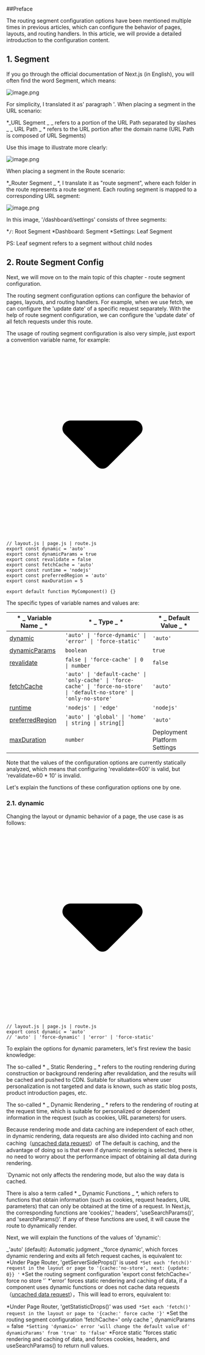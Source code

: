 ##Preface

The routing segment configuration options have been mentioned multiple times in previous articles, which can configure the behavior of pages, layouts, and routing handlers. In this article, we will provide a detailed introduction to the configuration content.

## 1. Segment

If you go through the official documentation of Next.js (in English), you will often find the word Segment, which means:

![image.png](https://p3-juejin.byteimg.com/tos-cn-i-k3u1fbpfcp/1795b49110b1459081bb3672aeb4bd31~tplv-k3u1fbpfcp-jj-mark:3024:0:0:0:q75.awebp#?w=992&h=848&s=193982&e=png&b=1c1e20)

For simplicity, I translated it as' paragraph '. When placing a segment in the URL scenario:

\*_URL Segment _ _ refers to a portion of the URL Path separated by slashes _ _ URL Path _ \* refers to the URL portion after the domain name (URL Path is composed of URL Segments)

Use this image to illustrate more clearly:

![image.png](https://p3-juejin.byteimg.com/tos-cn-i-k3u1fbpfcp/b20bb421ef334b9699bc7773c6f67fa7~tplv-k3u1fbpfcp-jj-mark:3024:0:0:0:q75.awebp#?w=1600&h=371&s=223859&e=png&b=131313)

When placing a segment in the Route scenario:

\*_Router Segment _ \*, I translate it as "route segment", where each folder in the route represents a route segment. Each routing segment is mapped to a corresponding URL segment:

![image.png](https://p3-juejin.byteimg.com/tos-cn-i-k3u1fbpfcp/83ecaf2828ef4e668a4146812ff7c9f3~tplv-k3u1fbpfcp-jj-mark:3024:0:0:0:q75.awebp#?w=1600&h=594&s=339521&e=png&b=141414)

In this image, '/dashboard/settings' consists of three segments:

*`/`: Root Segment
*Dashboard: Segment
\*Settings: Leaf Segment

PS: Leaf segment refers to a segment without child nodes

## 2. Route Segment Config

Next, we will move on to the main topic of this chapter - route segment configuration.

The routing segment configuration options can configure the behavior of pages, layouts, and routing handlers. For example, when we use fetch, we can configure the 'update date' of a specific request separately. With the help of route segment configuration, we can configure the 'update date' of all fetch requests under this route.

The usage of routing segment configuration is also very simple, just export a convention variable name, for example:

<pre><div class="code-block-extension-header"><div class="code-block-extension-headerLeft"><div class="code-block-extension-foldBtn"><svg xmlns="http://www.w3.org/2000/svg" viewBox="0 0 24 24"><path d="M16.924 9.617A1 1 0 0 0 16 9H8a1 1 0 0 0-.707 1.707l4 4a1 1 0 0 0 1.414 0l4-4a1 1 0 0 0 .217-1.09z" data-name="Down"></path></svg></div></div><div class="code-block-extension-headerRight"></div></div><code class="hljs language-javascript code-block-extension-codeShowNum"><span class="code-block-extension-codeLine" data-line-num="1">// layout.js | page.js | route.js</span>
<span class="code-block-extension-codeLine" data-line-num="2">export const dynamic = &#39;auto&#39;</span>
<span class="code-block-extension-codeLine" data-line-num="3">export const dynamicParams = true</span>
<span class="code-block-extension-codeLine" data-line-num="4">export const revalidate = false</span>
<span class="code-block-extension-codeLine" data-line-num="5">export const fetchCache = &#39;auto&#39;</span>
<span class="code-block-extension-codeLine" data-line-num="6">export const runtime = &#39;nodejs&#39;</span>
<span class="code-block-extension-codeLine" data-line-num="7">export const preferredRegion = &#39;auto&#39;</span>
<span class="code-block-extension-codeLine" data-line-num="8">export const maxDuration = 5</span>
<span class="code-block-extension-codeLine" data-line-num="9"></span>
<span class="code-block-extension-codeLine" data-line-num="10">export default function MyComponent() {}</span>
</code></pre>

The specific types of variable names and values are:

| \* _ Variable Name _ \*                                                                                                                                                                                                                                               | \* _ Type _ \*                                                                                                            | \* _ Default Value _ \*      |
| --------------------------------------------------------------------------------------------------------------------------------------------------------------------------------------------------------------------------------------------------------------------- | ------------------------------------------------------------------------------------------------------------------------- | ---------------------------- |
| [dynamic](https://link.juejin.cn/?target=https%3A%2F%2Fnextjs.org%2Fdocs%2Fapp%2Fapi-reference%2Ffile-conventions%2Froute-segment-config%23dynamic "https://nextjs.org/docs/app/api-reference/file-conventions/route-segment-config#dynamic")                         | `'auto' \| 'force-dynamic' \| 'error' \| 'force-static'`                                                                  | `'auto'`                     |
| [dynamicParams](https://link.juejin.cn/?target=https%3A%2F%2Fnextjs.org%2Fdocs%2Fapp%2Fapi-reference%2Ffile-conventions%2Froute-segment-config%23dynamicparams "https://nextjs.org/docs/app/api-reference/file-conventions/route-segment-config#dynamicparams")       | `boolean`                                                                                                                 | `true`                       |
| [revalidate](https://link.juejin.cn/?target=https%3A%2F%2Fnextjs.org%2Fdocs%2Fapp%2Fapi-reference%2Ffile-conventions%2Froute-segment-config%23revalidate "https://nextjs.org/docs/app/api-reference/file-conventions/route-segment-config#revalidate")                | `false \| 'force-cache' \| 0 \| number`                                                                                   | `false`                      |
| [fetchCache](https://link.juejin.cn/?target=https%3A%2F%2Fnextjs.org%2Fdocs%2Fapp%2Fapi-reference%2Ffile-conventions%2Froute-segment-config%23fetchcache "https://nextjs.org/docs/app/api-reference/file-conventions/route-segment-config#fetchcache")                | `'auto' \| 'default-cache' \| 'only-cache' \| 'force-cache' \| 'force-no-store' \| 'default-no-store' \| 'only-no-store'` | `'auto'`                     |
| [runtime](https://link.juejin.cn/?target=https%3A%2F%2Fnextjs.org%2Fdocs%2Fapp%2Fapi-reference%2Ffile-conventions%2Froute-segment-config%23runtime "https://nextjs.org/docs/app/api-reference/file-conventions/route-segment-config#runtime")                         | `'nodejs' \| 'edge'`                                                                                                      | `'nodejs'`                   |
| [preferredRegion](https://link.juejin.cn/?target=https%3A%2F%2Fnextjs.org%2Fdocs%2Fapp%2Fapi-reference%2Ffile-conventions%2Froute-segment-config%23preferredregion "https://nextjs.org/docs/app/api-reference/file-conventions/route-segment-config#preferredregion") | `'auto' \| 'global' \| 'home' \| string \| string[]`                                                                      | `'auto'`                     |
| [maxDuration](https://link.juejin.cn/?target=https%3A%2F%2Fnextjs.org%2Fdocs%2Fapp%2Fapi-reference%2Ffile-conventions%2Froute-segment-config%23maxduration "https://nextjs.org/docs/app/api-reference/file-conventions/route-segment-config#maxduration")             | `number`                                                                                                                  | Deployment Platform Settings |

Note that the values of the configuration options are currently statically analyzed, which means that configuring 'revalidate=600' is valid, but 'revalidate=60 \* 10' is invalid.

Let's explain the functions of these configuration options one by one.

### 2.1. dynamic

Changing the layout or dynamic behavior of a page, the use case is as follows:

<pre><div class="code-block-extension-header"><div class="code-block-extension-headerLeft"><div class="code-block-extension-foldBtn"><svg xmlns="http://www.w3.org/2000/svg" viewBox="0 0 24 24"><path d="M16.924 9.617A1 1 0 0 0 16 9H8a1 1 0 0 0-.707 1.707l4 4a1 1 0 0 0 1.414 0l4-4a1 1 0 0 0 .217-1.09z" data-name="Down"></path></svg></div></div><div class="code-block-extension-headerRight"></div></div><code class="hljs language-javascript code-block-extension-codeShowNum"><span class="code-block-extension-codeLine" data-line-num="1">// layout.js | page.js | route.js</span>
<span class="code-block-extension-codeLine" data-line-num="2">export const dynamic = &#39;auto&#39;</span>
<span class="code-block-extension-codeLine" data-line-num="3">// &#39;auto&#39; | &#39;force-dynamic&#39; | &#39;error&#39; | &#39;force-static&#39;</span>
</code></pre>

To explain the options for dynamic parameters, let's first review the basic knowledge:

The so-called \* _ Static Rendering _ \* refers to the routing rendering during construction or background rendering after revalidation, and the results will be cached and pushed to CDN. Suitable for situations where user personalization is not targeted and data is known, such as static blog posts, product introduction pages, etc.

The so-called \* _ Dynamic Rendering _ \* refers to the rendering of routing at the request time, which is suitable for personalized or dependent information in the request (such as cookies, URL parameters) for users.

Because rendering mode and data caching are independent of each other, in dynamic rendering, data requests are also divided into caching and non caching（[uncached data request](https://link.juejin.cn/?target=https%3A%2F%2Fnextjs.org%2Fdocs%2Fapp%2Fbuilding-your-application%2Fdata-fetching%2Ffetching-caching-and-revalidating%23opting-out-of-data-caching "https://nextjs.org/docs/app/building-your-application/data-fetching/fetching-caching-and-revalidating#opting-out-of-data-caching")）of The default is caching, and the advantage of doing so is that even if dynamic rendering is selected, there is no need to worry about the performance impact of obtaining all data during rendering.

`Dynamic not only affects the rendering mode, but also the way data is cached.

There is also a term called \* _ Dynamic Functions _ \*, which refers to functions that obtain information (such as cookies, request headers, URL parameters) that can only be obtained at the time of a request. In Next.js, the corresponding functions are 'cookies',' headers', 'useSearchParams()', and 'searchParams()'. If any of these functions are used, it will cause the route to dynamically render.

Next, we will explain the functions of the values of 'dynamic':

_'auto' (default): Automatic judgment
_'force dynamic', which forces dynamic rendering and exits all fetch request caches, is equivalent to:
*Under Page Router, 'getServerSideProps()' is used` *Set each 'fetch()' request in the layout or page to '{cache:'no-store', next: {update: 0}} '`
*Set the routing segment configuration 'export const fetchCache=' force no store '`
\*'error' forces static rendering and caching of data, if a component uses dynamic functions or does not cache data requests（[uncached data request](https://link.juejin.cn/?target=https%3A%2F%2Fnextjs.org%2Fdocs%2Fapp%2Fbuilding-your-application%2Fdata-fetching%2Ffetching-caching-and-revalidating%23opting-out-of-data-caching "https://nextjs.org/docs/app/building-your-application/data-fetching/fetching-caching-and-revalidating#opting-out-of-data-caching")），This will lead to errors, equivalent to:

*Under Page Router, 'getStatisticDrops()' was used` *Set each 'fetch()' request in the layout or page to '{cache:' force cache '}'`
*Set the routing segment configuration 'fetchCache=' only cache ', dynamicParams = false` *Setting 'dynamic=' error 'will change the default value of' dynamicParams' from 'true' to 'false'`
*Force static "forces static rendering and caching of data, and forces cookies, headers, and useSearchParams() to return null values.
